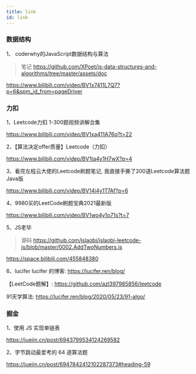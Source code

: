 ```yaml
---
title: link
id: link 
---
```


### 数据结构

1、 coderwhy的JavaScript数据结构与算法
>  笔记 https://github.com/XPoet/js-data-structures-and-algorithms/tree/master/assets/doc

https://www.bilibili.com/video/BV1x7411L7Q7?p=6&spm_id_from=pageDriver

### 力扣
1、Leetcode力扣 1-300题视频讲解合集

https://www.bilibili.com/video/BV1xa411A76q?t=22


2、【算法决定offer质量】Leetcode（力扣）

https://www.bilibili.com/video/BV1ta4y1H7wX?p=4


3、看完左程云大佬的Leetcode刷题笔记, 我直接手撕了200道Leetcode算法题  Java版

https://www.bilibili.com/video/BV14i4y1T7Af?p=6


4、9980买的LeetCode刷题宝典2021最新版

https://www.bilibili.com/video/BV1wo4y1o71s?t=7


5、JS老毕
> 源码 https://github.com/jslaobi/jslaobi-leetcode-js/blob/master/0002.AddTwoNumbers.js

https://space.bilibili.com/455848380

6、lucifer
lucifer 的博客:
https://lucifer.ren/blog/

【LeetCode题解】:
https://github.com/azl397985856/leetcode

91天学算法:
https://lucifer.ren/blog/2020/05/23/91-algo/


### 掘金

1、使用 JS 实现单链表

https://juejin.cn/post/6943799534124269582


2、字节跳动最爱考的 64 道算法题

https://juejin.cn/post/6947842412102287373#heading-59